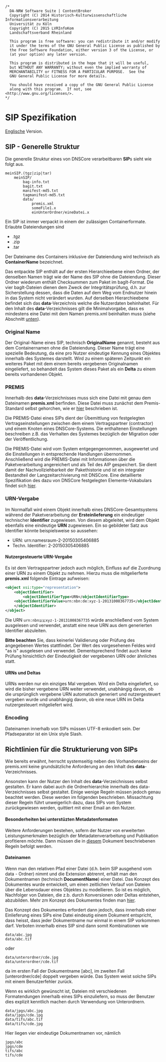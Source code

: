 	/*
	  DA-NRW Software Suite | ContentBroker
	  Copyright (C) 2014 Historisch-Kulturwissenschaftliche Informationsverarbeitung
	  Universität zu Köln
	  Copyright (C) 2015 LVRInfoKom
	  Landschaftsverband Rheinland
	
	  This program is free software: you can redistribute it and/or modify
	  it under the terms of the GNU General Public License as published by
	  the Free Software Foundation, either version 3 of the License, or
	  (at your option) any later version.
	
	  This program is distributed in the hope that it will be useful,
	  but WITHOUT ANY WARRANTY; without even the implied warranty of
	  MERCHANTABILITY or FITNESS FOR A PARTICULAR PURPOSE.  See the
	  GNU General Public License for more details.
	
	  You should have received a copy of the GNU General Public License
	  along with this program.  If not, see <http://www.gnu.org/licenses/>.
	*/

# SIP Spezifikation

[Englische](https://github.com/da-nrw/DNSCore/blob/master/ContentBroker/src/main/markdown/specification_sip.md) Version.

## SIP - Generelle Struktur

Die generelle Struktur eines von DNSCore verarbeitbaren **SIP**s sieht wie folgt aus.

    meinSIP.(tgz|zip|tar)
        meinSIP/
        	bag-info.txt
        	bagit.txt
        	manifest-md5.txt
        	tagmanifest-md5.txt
        	data/
        		premis.xml
        		someFile1.x
        		einUnterOrdner/eineDatei.x

Ein SIP ist immer verpackt in einem der zulässigen Containerformate.
Erlaubte Dateiendungen sind

* .tgz
* .zip
* .tar

Der Dateiname des Containers inklusive der Dateiendung wird technisch
als **ContainerName** bezeichnet.

Das entpackte SIP enthält auf der ersten Hierarchieebene einen Ordner, 
der denselben Namen trägt wie der Name des SIP ohne die Dateiendung.
Dieser Ordner wiederum enthält Checksummen zum Paket im bagIt-Format.
Die vier bagIt-Dateien dienen dem Zweck der Integritätsprüfung, d.h. zur 
Sicherstellung dessen, dass die Daten auf dem Weg vom Endnutzer hinein
in das System nicht verändert wurden. Auf derselben Hierarchieebene befindet sich
das **data**-Verzeichnis welche die Nutzerdaten behinhaltet. Für den Inhalt des
**data**-Verzeichnisses gilt die Minimalvorgabe, dass es mindestens eine Datei
mit dem Namen premis.xml beinhalten muss 
(siehe Abschnitt [unten](specification_sip.de.md#premis)).

### Original Name

Der Original-Name eines SIP, technisch **OriginalName** genannt, besteht
aus dem Containernamen ohne die Dateiendung. Dieser Name trägt eine spezielle
Bedeutung, da eine pro Nutzer eindeutige Kennung eines Objektes innerhalb 
des Systemes darstellt. Wird zu einem späteren Zeitpunkt ein weiteres Paket mit dem einem bereits vergebenen 
Originalnamen eingeliefert, so behandelt das System dieses Paket als ein **Delta** zu einem bereits vorhandenen Objekt.

### PREMIS

Innerhalb des **data**-Verzeichnisses muss sich eine Datei mit genau dem Dateinamen **premis.xml**
berfinden. Diese Datei muss zunächst dem Premis-Standard selbst gehorchen, wie er [hier](http://www.loc.gov/standards/premis/v2/premis-2-2.pdf) beschrieben ist.

Die PREMIS-Datei eines SIPs dient der Übemittlung von festgelegten Vertragseinstellungen zwischen dem 
einem Vertragspartner (contractor) und einem Knoten eines DNSCore-Systems. Die enthaltenen Einstellungen
beschreiben z.B. das Verhalten des Systemes bezüglich der Migration oder der Veröffentlichung.

Die PREMIS-Datei wird vom System entgegengenommen, ausgewertet und die Einstellungen in entsprechende Handlungen
übernommen. Anschließend wird die PREMIS-Datei mit Informationen über die Paketverarbeitung angereichert und als
Teil des AIP gespeichert. Sie dient damit der Nachvollziehbarkeit der Pakethistorie und ist ein integraler Bestandteil
der Langzeitarchivierung mit DNSCore. Eine detaillierte Spezifikation des dazu von DNSCore festgelegten 
Elemente-Vokabulars findet sich [hier](https://github.com/da-nrw/DNSCore/blob/master/ContentBroker/src/main/markdown/specification_premis.md).

### URN-Vergabe

Im Normalfall wird einem Objekt innerhalb eines DNSCore-Gesamtsystems während der Paketverarbeitung der **Ersteinlieferung**
ein eindeutiger technischer **Identifier** zugewiesen. Von diesem abgeleitet, 
wird dem Objekt ebenfalls eine eindeutige **URN** zugewiesen. Ein so gebildeter Satz aus Identifier könnte beispielsweise so aussehen:

* URN: urn:namesraum-2-20150305406885
* Techn. Identifier: 2-20150305406885

#### Nutzergesteuerte URN-Vergabe

Es ist dem Vertragspartner jedoch auch möglich, Einfluss auf die Zuordnung einer URN zu einem Objekt zu nehmen. 
Hierzu muss die mitgelierferte **premis.xml** folgende Eintrage aufweisen:

```xml
<object xsi:type="representation">
    <objectIdentifier>
        <objectIdentifierType>URN</objectIdentifierType>
	<objectIdentifierValue>urn:nbn:de:xyz-1-20131008367735</objectIdentifierValue>
    </objectIdentifier>
</object>
```
Die URN <code>urn:nbn:de:xyz-1-20131008367735</code> würde anschließend vom System ausgelesen und verwendet, anstatt eine neue URN aus dem generierten Identifier abzuleiten.

**Bitte beachten** Sie, dass keinerlei Validierung oder Prüfung des angegebenen Wertes stattfindet. Der Wert des vorgesehenen Feldes wird "as is" ausgelesen und verwendet. Dementsprechend findet auch keine Prüfung hinsichtlich der Eindeutigkeit
der vergebenen URN oder ähnliches statt.

#### URNs und Deltas

URNs werden nur ein einziges Mal vergeben. Wird ein Delta eingeliefert, so wird die bisher vergebene URN weiter verwendet,
unabhängig davon, ob die ursprünglich vergebene URN automatisch generiert und nutzergesteuert vergeben wurde und unabhängig davon, ob eine neue URN im Delta nutzergesteuert mitgeliefert wird.

### Encoding

Dateinamen innerhalb von SIPs müssen UTF-8 enkodiert sein. Der Pfadseparator ist ein Unix style Slash.

## Richtlinien für die Strukturierung von SIPs

Wie bereits erwähnt, herrscht systemseitig neben des Vorhandenseins 
der premis.xml keine grundsätzliche Anforderung an den Inhalt des **data**-Verzeichnisses.

Ansonsten kann der Nutzer den Inhalt des **data**-Verzeichnisses selbst gestalten. Er kann dabei auch die Ordnerhierarchie
innerhalb des data-Verzeichnisses selbst gestaltet. Einige wenige Regeln müssen jedoch genau beachtet werden. Diese
werden im folgenden beschrieben. Missachtung dieser Regeln führt unweigerlich dazu, dass SIPs vom System zurückgewiesen 
werden, quittiert mit einer Email an den Nutzer.

#### Besonderheiten bei unterstüzten Metadatenformaten

Weitere Anforderungen bestehen, sofern der Nutzer von erweiterten 
Leistungsmerkmalen bezüglich der Metadatenverarbeitung und Publikation profitieren möchte.
Dann müssen die in [diesem](https://github.com/da-nrw/DNSCore/blob/master/ContentBroker/src/main/markdown/2015-01-14_Metadaten_in_DA-NRW.pdf?raw=true) Dokument beschriebenen Regeln befolgt werden.

#### Dateinamen

Wenn man den relativen Pfad einer Datei (d.h. beim SIP ausgehend vom data - Ordner) nimmt und die Extension abtrennt, erhält man den Dokumentnamen (technisch **DocumentName**) einer Datei. Das Konzept des Dokumentes wurde entwickelt, um einen zeitlichen Verlauf von Dateien über die Lebensdauer eines Objektes zu modellieren. So ist es möglich, Nachfolger von Dateien, die z.b. durch Konversionen oder Deltas entstehen, abzubilden. Mehr zm Konzept des Dokumentes finden man [hier](https://github.com/da-nrw/DNSCore/blob/master/ContentBroker/src/main/markdown/object_model.de.md#document---das-dokument).

Das Konzept des Dokumentes erfordert dann jedoch, dass innerhalb einer Einlieferung eines SIPs eine Datei eindeutig einem Dokument entspricht, dass heisst, dass jeder Dokumentname nur einmal in einem SIP vorkommen darf. Verboten innerhalb eines SIP sind dann somit Kombinationen wie

    data/abc.jpg
    data/abc.tif

oder 

    data/unterordner/cde.jpg
    data/unterordner/cde.tif
    
da im ersten Fall der Dokumentname [abc], im zweiten Fall [unterordner/cde] doppelt vergeben würde. Das System weist solche SIPs mit einem Benutzerfehler zurück.

Wenn es wirklich gewünscht ist, Dateien mit verschiedenen Formatendungen innerhalb eines SIPs einzuliefern, so muss der Benutzer dies explizit kenntlich machen durch Verwendung von Unterordnern.

    data/jpgs/abc.jpg
    data/jpgs/cde.jpg
    data/tifs/abc.tif
    data/tifs/cde.jpg
    
Hier liegen vier eindeutige Dokumentnamen vor, nämlich

    jpgs/abc
    jpgs/cde
    tifs/abc
    tifs/cde
